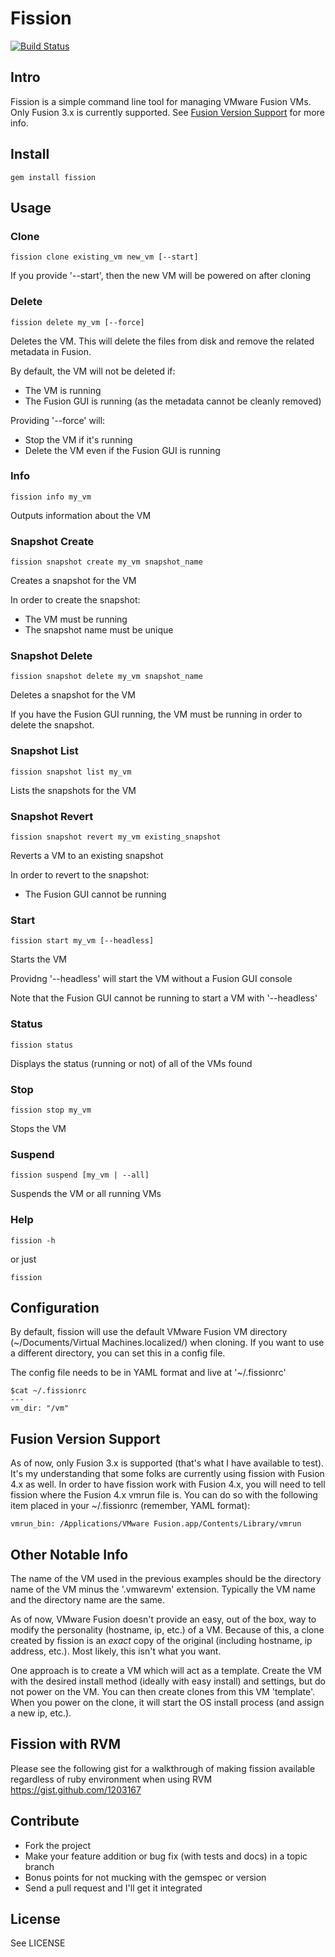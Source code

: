 # Fission

[![Build Status](https://secure.travis-ci.org/thbishop/fission.png)](http://travis-ci.org/thbishop/fission)

## Intro
Fission is a simple command line tool for managing VMware Fusion VMs.  Only Fusion 3.x is currently
supported.  See [Fusion Version Support](#fusion-version-support) for more info.


## Install
    gem install fission


## Usage
### Clone
    fission clone existing_vm new_vm [--start]

If you provide '--start', then the new VM will be powered on after cloning


### Delete
    fission delete my_vm [--force]

Deletes the VM.  This will delete the files from disk and remove the related metadata in Fusion.

By default, the VM will not be deleted if:

* The VM is running
* The Fusion GUI is running (as the metadata cannot be cleanly removed)

Providing '--force' will:

* Stop the VM if it's running
* Delete the VM even if the Fusion GUI is running


### Info
    fission info my_vm

Outputs information about the VM


### Snapshot Create
    fission snapshot create my_vm snapshot_name

Creates a snapshot for the VM

In order to create the snapshot:

* The VM must be running
* The snapshot name must be unique


### Snapshot Delete
    fission snapshot delete my_vm snapshot_name

Deletes a snapshot for the VM

If you have the Fusion GUI running, the VM must be running in order to delete the snapshot.


### Snapshot List
    fission snapshot list my_vm

Lists the snapshots for the VM


### Snapshot Revert
    fission snapshot revert my_vm existing_snapshot

Reverts a VM to an existing snapshot

In order to revert to the snapshot:

* The Fusion GUI cannot be running


### Start
    fission start my_vm [--headless]

Starts the VM

Providng '--headless' will start the VM without a Fusion GUI console

Note that the Fusion GUI cannot be running to start a VM with '--headless'


### Status
    fission status

Displays the status (running or not) of all of the VMs found


### Stop
    fission stop my_vm

Stops the VM


### Suspend
    fission suspend [my_vm | --all]

Suspends the VM or all running VMs


### Help
    fission -h

or just

    fission


## Configuration
By default, fission will use the default VMware Fusion VM directory
(~/Documents/Virtual Machines.localized/) when cloning.  If you want to use a
different directory, you can set this in a config file.

The config file needs to be in YAML format and live at '~/.fissionrc'

    $cat ~/.fissionrc
    ---
    vm_dir: "/vm"

## Fusion Version Support
As of now, only Fusion 3.x is supported (that's what I have available to test).
It's my understanding that some folks are currently using fission with Fusion
4.x as well.  In order to have fission work with Fusion 4.x, you will need to
tell fission where the Fusion 4.x vmrun file is.  You can do so with the
following item placed in your ~/.fissionrc (remember, YAML format):

    vmrun_bin: /Applications/VMware Fusion.app/Contents/Library/vmrun


## Other Notable Info
The name of the VM used in the previous examples should be the directory name 
of the VM minus the '.vmwarevm' extension.  Typically the VM name and the 
directory name are the same.

As of now, VMware Fusion doesn't provide an easy, out of
the box, way to modify the personality (hostname, ip, etc.) of a VM.  Because of
this, a clone created by fission is an _exact_ copy of the original (including
hostname, ip address, etc.).  Most likely, this isn't what you want.

One approach is to create a VM which will act as a template.  Create the VM with
the desired install method (ideally with easy install) and settings, but do not
power on the VM.  You can then create clones from this VM 'template'.  When you 
power on the clone, it will start the OS install process (and assign a new ip, etc.).

## Fission with RVM
Please see the following gist for a walkthrough of making fission available 
regardless of ruby environment when using RVM https://gist.github.com/1203167

## Contribute
* Fork the project
* Make your feature addition or bug fix (with tests and docs) in a topic branch
* Bonus points for not mucking with the gemspec or version
* Send a pull request and I'll get it integrated


## License
See LICENSE
